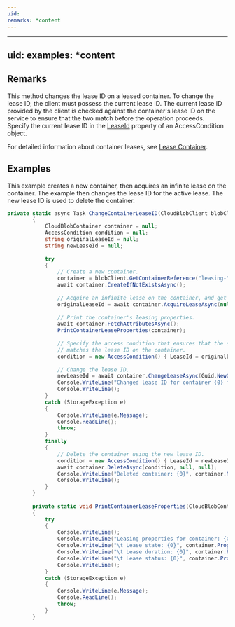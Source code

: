 ```yaml
---
uid: 
remarks: *content
---
```

---
uid: 
examples: *content
---
## Remarks  
 This method changes the lease ID on a leased container. To change the lease ID, the client must possess the current lease ID. The current lease ID provided by the client is checked against the container's lease ID on the service to ensure that the two match before the operation proceeds. Specify the current lease ID in the [LeaseId](assetId:///P:Microsoft.WindowsAzure.Storage.AccessCondition.LeaseId?qualifyHint=False&autoUpgrade=True) property of an AccessCondition object.  
  
 For detailed information about container leases, see [Lease Container](../Topic/Lease%20Container.md).  
  
## Examples  
 This example creates a new container, then acquires an infinite lease on the container. The example then changes the lease ID for the active lease. The new lease ID is used to delete the container.  
  
```c#  
private static async Task ChangeContainerLeaseID(CloudBlobClient blobClient)  
        {  
            CloudBlobContainer container = null;  
            AccessCondition condition = null;  
            string originalLeaseId = null;  
            string newLeaseId = null;  
  
            try  
            {  
                // Create a new container.  
                container = blobClient.GetContainerReference("leasing-" + Guid.NewGuid());  
                await container.CreateIfNotExistsAsync();  
  
                // Acquire an infinite lease on the container, and get the lease ID.  
                originalLeaseId = await container.AcquireLeaseAsync(null, null);  
  
                // Print the container's leasing properties.  
                await container.FetchAttributesAsync();  
                PrintContainerLeaseProperties(container);  
  
                // Specify the access condition that ensures that the specified lease ID   
                // matches the lease ID on the container.  
                condition = new AccessCondition() { LeaseId = originalLeaseId };  
  
                // Change the lease ID.  
                newLeaseId = await container.ChangeLeaseAsync(Guid.NewGuid().ToString(), condition);  
                Console.WriteLine("Changed lease ID for container {0} from {1} to {2}", container.Name, originalLeaseId, newLeaseId);  
                Console.WriteLine();  
            }  
            catch (StorageException e)  
            {  
                Console.WriteLine(e.Message);  
                Console.ReadLine();  
                throw;  
            }  
            finally  
            {  
                // Delete the container using the new lease ID.  
                condition = new AccessCondition() { LeaseId = newLeaseId };  
                await container.DeleteAsync(condition, null, null);  
                Console.WriteLine("Deleted container: {0}", container.Name);  
                Console.WriteLine();  
            }  
        }  
  
        private static void PrintContainerLeaseProperties(CloudBlobContainer container)  
        {  
            try  
            {  
                Console.WriteLine();  
                Console.WriteLine("Leasing properties for container: {0}", container.Name);  
                Console.WriteLine("\t Lease state: {0}", container.Properties.LeaseState);  
                Console.WriteLine("\t Lease duration: {0}", container.Properties.LeaseDuration);  
                Console.WriteLine("\t Lease status: {0}", container.Properties.LeaseStatus);  
                Console.WriteLine();  
            }  
            catch (StorageException e)  
            {  
                Console.WriteLine(e.Message);  
                Console.ReadLine();  
                throw;  
            }  
        }  
  
```